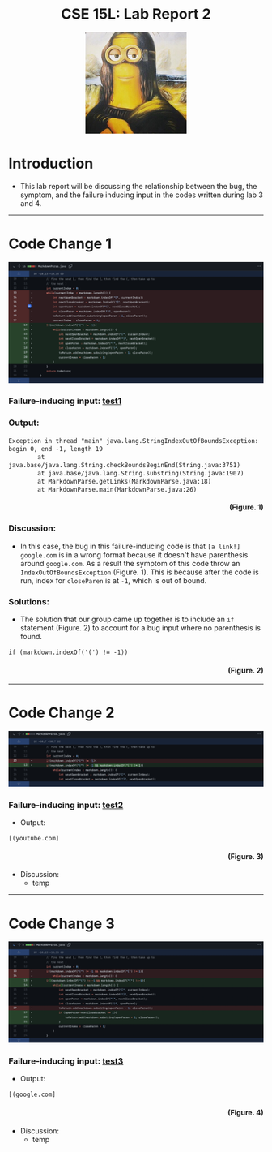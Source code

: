 <p align="center">
    <h1 align="center">CSE 15L: Lab Report 2</h1>
</p>

<p align="center">
  <img width="200" height="200" src= "lol.JPG">
</p>

# Introduction

* This lab report will be discussing the relationship between the bug, the symptom, and the failure inducing input in the codes written during lab 3 and 4. 

---

# Code Change 1

![image](sc1.png)

### Failure-inducing input: [test1](https://github.com/Quanzat/markdown-parse/blob/main/test1.md)

### Output:

```
Exception in thread "main" java.lang.StringIndexOutOfBoundsException: begin 0, end -1, length 19
        at java.base/java.lang.String.checkBoundsBeginEnd(String.java:3751)
        at java.base/java.lang.String.substring(String.java:1907)
        at MarkdownParse.getLinks(MarkdownParse.java:18)
        at MarkdownParse.main(MarkdownParse.java:26)
```

<p align="right">
    <h4 align="right">(Figure. 1)</h4>
</p>

### Discussion:
* In this case, the bug in this failure-inducing code is that `[a link!] google.com` is in a wrong format because it doesn't have parenthesis around `google.com`. As a result the symptom of this code throw an `IndexOutOfBoundsException` (Figure. 1). This is because after the code is run, index for `closeParen` is at `-1`, which is out of bound. 

### Solutions:
* The solution that our group came up together is to include an `if` statement (Figure. 2) to account for a bug input where no parenthesis is found.

```
if (markdown.indexOf('(') != -1)) 
```

<p align="right">
    <h4 align="right">(Figure. 2)</h4>
</p>

---
# Code Change 2

![image](sc2.png)

### Failure-inducing input: [test2](https://github.com/Quanzat/markdown-parse/blob/main/test2.md)

* Output:

```
[(youtube.com]
```

<p align="right">
    <h4 align="right">(Figure. 3)</h4>
</p>

* Discussion:
    * temp




---
# Code Change 3

![image](sc3.png)

### Failure-inducing input: [test3](https://github.com/Quanzat/markdown-parse/blob/main/test3.md)

* Output:

```
[(google.com]
```

<p align="right">
    <h4 align="right">(Figure. 4)</h4>
</p>


* Discussion:
    * temp


